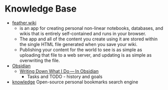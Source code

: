 Knowledge Base
==============

* [feather.wiki](https://feather.wiki/)
    * is an app for creating personal non-linear notebooks, databases, and wikis that is entirely self-contained and runs in your browser. 
    * The app and all of the content you create using it are stored within the single HTML file generated when you save your wiki. 
    * Publishing your content for the world to see is as simple as uploading that file to a web server, and updating is as simple as overwriting the file.
* [Obsidian]()
    * [Writing Down What I Do — In Obsidian](https://v5.chriskrycho.com/journal/writing-down-what-i-do-in-obsidian/)
        * Tasks and TODO - history and goals
* [knowledge](https://github.com/raphaelsty/knowledge)  Open-source personal bookmarks search engine 
